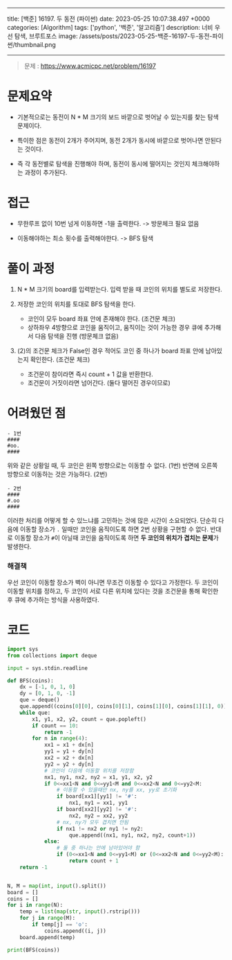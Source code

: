 

---
title: [백준] 16197. 두 동전 (파이썬)
date: 2023-05-25 10:07:38.497 +0000
categories: [Algorithm]
tags: ['python', '백준', '알고리즘']
description: 너비 우선 탐색, 브루트포스
image: /assets/posts/2023-05-25-백준-16197-두-동전-파이썬/thumbnail.png

---

> 문제 : https://www.acmicpc.net/problem/16197

# 문제요약

- 기본적으로는 동전이 N * M 크기의 보드 바깥으로 벗어날 수 있는지를 찾는 탐색 문제이다.

- 특이한 점은 동전이 2개가 주어지며, 동전 2개가 동시에 바깥으로 벗어나면 안된다는 것이다.

- 즉 각 동전별로 탐색을 진행해야 하며, 동전이 동시에 떨어지는 것인지 체크해야하는 과정이 추가된다.

# 접근

- 무한루프 없이 10번 넘게 이동하면 -1을 출력한다. -> 방문체크 필요 없음

- 이동해야하는 최소 횟수를 출력해야한다. -> BFS 탐색

# 풀이 과정

1. N * M 크기의 board를 입력받는다. 입력 받을 때 코인의 위치를 별도로 저장한다.


2. 저장한 코인의 위치를 토대로 BFS 탐색을 한다.
	- 코인이 모두 board 좌표 안에 존재해야 한다. (조건문 체크)
	- 상하좌우 4방향으로 코인을 움직이고, 움직이는 것이 가능한 경우 큐에 추가해서 다음 탐색을 진행 (방문체크 없음)


3. (2)의 조건문 체크가 False인 경우 적어도 코인 중 하나가 board 좌표 안에 남아있는지 확인한다. (조건문 체크)
	- 조건문이 참이라면 즉시 count + 1 값을 반환한다.
    - 조건문이 거짓이라면 넘어간다. (둘다 떨어진 경우이므로)

# 어려웠던 점

```
- 1번
####
#oo.
####
```
위와 같은 상황일 때, 두 코인은 왼쪽 방향으로는 이동할 수 없다. (1번)
반면에 오른쪽 방향으로 이동하는 것은 가능하다. (2번)

```
- 2번
####
#.oo
####
```

이러한 처리를 어떻게 할 수 있느냐를 고민하는 것에 많은 시간이 소요되었다.
단순히 다음에 이동할 장소가 `.` 일때만 코인을 움직이도록 하면 2번 상황을 구현할 수 없다.
반대로 이동할 장소가 `#`이 아닐때 코인을 움직이도록 하면 **두 코인의 위치가 겹치는 문제**가 발생한다.

### 해결책

우선 코인이 이동할 장소가 벽이 아니면 무조건 이동할 수 있다고 가정한다.
두 코인이 이동할 위치를 정하고, 두 코인이 서로 다른 위치에 있다는 것을 조건문을 통해 확인한 후 큐에 추가하는 방식을 사용하였다.

# 코드

```python
import sys
from collections import deque

input = sys.stdin.readline

def BFS(coins):
    dx = [-1, 0, 1, 0]
    dy = [0, 1, 0, -1]
    que = deque()
    que.append((coins[0][0], coins[0][1], coins[1][0], coins[1][1], 0))
    while que:
        x1, y1, x2, y2, count = que.popleft()
        if count == 10:
            return -1
        for n in range(4):
            xx1 = x1 + dx[n]
            yy1 = y1 + dy[n]
            xx2 = x2 + dx[n]
            yy2 = y2 + dy[n]
            # 코인이 다음에 이동할 위치를 저장함
            nx1, ny1, nx2, ny2 = x1, y1, x2, y2
            if 0<=xx1<N and 0<=yy1<M and 0<=xx2<N and 0<=yy2<M:
            	# 이동할 수 있을때만 nx, ny를 xx, yy로 초기화
                if board[xx1][yy1] != '#':
                    nx1, ny1 = xx1, yy1
                if board[xx2][yy2] != '#':
                    nx2, ny2 = xx2, yy2
                # nx, ny가 모두 겹치면 안됨
                if nx1 != nx2 or ny1 != ny2:
                    que.append((nx1, ny1, nx2, ny2, count+1))
            else:
                # 둘 중 하나는 안에 남아있어야 함
                if (0<=xx1<N and 0<=yy1<M) or (0<=xx2<N and 0<=yy2<M):
                    return count + 1
    return -1


N, M = map(int, input().split())
board = []
coins = []
for i in range(N):
    temp = list(map(str, input().rstrip()))
    for j in range(M):
        if temp[j] == 'o':
            coins.append((i, j))
    board.append(temp)

print(BFS(coins))
```


        